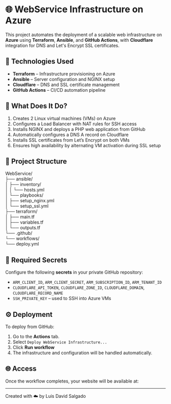 # 🌐 WebService Infrastructure on Azure

This project automates the deployment of a scalable web infrastructure on **Azure** using **Terraform**, **Ansible**, and **GitHub Actions**, with **Cloudflare** integration for DNS and Let's Encrypt SSL certificates.

## 🧰 Technologies Used

- **Terraform** – Infrastructure provisioning on Azure
- **Ansible** – Server configuration and NGINX setup
- **Cloudflare** – DNS and SSL certificate management
- **GitHub Actions** – CI/CD automation pipeline

## 🚀 What Does It Do?

1. Creates 2 Linux virtual machines (VMs) on Azure
2. Configures a Load Balancer with NAT rules for SSH access
3. Installs NGINX and deploys a PHP web application from GitHub
4. Automatically configures a DNS A record on Cloudflare
5. Installs SSL certificates from Let’s Encrypt on both VMs
6. Ensures high availability by alternating VM activation during SSL setup

## 📁 Project Structure

WebService/ <br>
├── ansible/ <br>
│ ├── inventory/ <br>
│ │ └── hosts.yml <br>
│ └── playbooks/ <br>
│ ├── setup_nginx.yml <br>
│ └── setup_ssl.yml <br>
├── terraform/ <br>
│ ├── main.tf <br>
│ ├── variables.tf <br>
│ └── outputs.tf <br>
└── .github/ <br>
└── workflows/ <br>
└── deploy.yml <br>


## 🔐 Required Secrets

Configure the following **secrets** in your private GitHub repository:

- `ARM_CLIENT_ID`, `ARM_CLIENT_SECRET`, `ARM_SUBSCRIPTION_ID`, `ARM_TENANT_ID`
- `CLOUDFLARE_API_TOKEN`, `CLOUDFLARE_ZONE_ID`, `CLOUDFLARE_DOMAIN`, `CLOUDFLARE_RECORD_NAME`
- `SSH_PRIVATE_KEY` – used to SSH into Azure VMs

## ⚙️ Deployment

To deploy from GitHub:

1. Go to the **Actions** tab.
2. Select `Deploy WebService Infrastructure...`
3. Click **Run workflow**
4. The infrastructure and configuration will be handled automatically.

## 🌐 Access

Once the workflow completes, your website will be available at:


---

Created with ☁️ by Luis David Salgado
